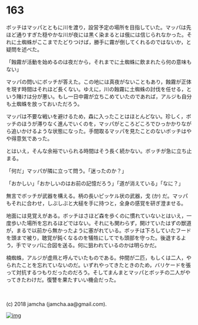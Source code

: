 # 163

ボッチはマッパとともに川を渡り，設営予定の場所を目指していた。マッパは先ほど通りすぎた穏やかな川が夜には黒く染まるとは俄には信じられなかった。それに土蜘蛛がここまでたどりつけば，勝手に霧が倒してくれるのではないか，と疑問を述べた。  

「蝕霧が活動を始めるのは夜だから，それまでに土蜘蛛に飲まれたら何の意味もない」  

マッパの問いにボッチが答えた。この地には真夜がないこともあり，蝕霧が正体を現す時間はそれほど長くない。ゆえに，川の蝕霧に土蜘蛛の討伐を任せる，という賭けは分が悪い。もし一日中霧が立ちこめていたのであれば，アルジも自分も土蜘蛛を放っておいただろう。  

マッパは不要な戦いを避けるため，森に入ったことはほとんどない。珍しく，ボッチのほうが滞りなく進んでいくのを，マッパがところどころでひっかかりながら追いかけるような状態になった。手間取るマッパを見たことのないボッチはやや得意気であった。  

とはいえ，そんな余裕でいられる時間はそう長く続かない。ボッチが急に立ち止まる。  

「何だ」マッパが隣に立って問う。「迷ったのか？」  

「おかしい」「おかしいのはお前の記憶だろう」「道が消えている」「なに？」  

無言でボッチが武器を構える。柄の長いピッケル状の武器，戈 (か) だ。マッパもそれに合わせ，しぶしぶと大槌を手に持つと，全身の感覚を研ぎ澄ませる。  

地面には見覚えがある。ボッチはさほど森を歩くのに慣れていないとはいえ，一度歩いた場所を忘れるほどではない。それにも関わらず，開けていたはずの獣道が，まるで以前から無かったように塞がれている。ボッチは下ろしていたフードを頭まで被り，聴覚が鈍くなるのを犠牲にしてでも頭部を守った。後退するよう，手でマッパに合図を送る。何に狙われているのかは明らかだ。  

楠蜘蛛，アルジが虚凧と呼んでいたものである。仲間が二匹，もしくは二人，やられたことを忘れていないのだ。いずれやってきたときのため，バリケードを張って対抗するつもりだったのだろう。そしてまんまとマッパとボッチの二人がやってきたわけだ。復讐を果たすいい機会だった。  

<br>  
<br>  
(c) 2018 jamcha (jamcha.aa@gmail.com).  

[![img](http://i.creativecommons.org/l/by-nc-sa/4.0/88x31.png)](http://creativecommons.org/licenses/by-nc-sa/4.0/deed)
